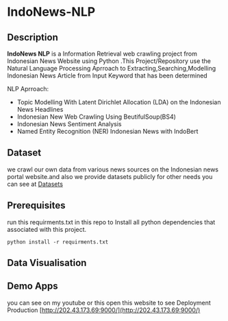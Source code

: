 # IndoNews-NLP

## Description
<b>IndoNews NLP</b> is a Information Retrieval web crawling project from Indonesian News Website using Python .This Project/Repository 
use the Natural Language Processing Aprroach to Extracting,Searching,Modelling Indonesian News Article from Input Keyword that has been determined 

NLP Aprroach:
* Topic Modelling With Latent Dirichlet Allocation (LDA) on the Indonesian News Headlines
* Indonesian New Web Crawling Using BeutifulSoup(BS4)
* Indonesian News Sentiment Analysis
* Named Entity Recognition (NER) Indonesian News with IndoBert

## Dataset
we crawl our own data from various news sources on the Indonesian news portal website.and also we provide datasets publicly for other needs you can see at [Datasets](https://drive.google.com/drive/folders/1G_8TB5vdjrgSYA4xFQDraYWvqeYE4ySR?usp=sharing)


## Prerequisites

run this requirments.txt in this repo to Install all python dependencies that associated with this project.

```
python install -r requirments.txt
```

## Data Visualisation
 
## Demo Apps
you can see on my youtube or this open this website to see Deployment Production [http://202.43.173.69:9000/](http://202.43.173.69:9000/)
